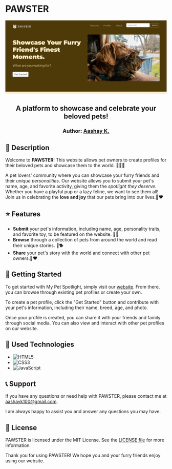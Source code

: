 # PAWSTER 
<p align="center">
<img src="https://github.com/aashayk18/PAWSTER/blob/master/assets/readmeImg.png"> 
</p>  
<h2 align="center">
    A platform to showcase and celebrate your beloved pets!
</h2>
<h3 align="center">
    Author: <a href="https://github.com/aashayk18">Aashay K.</a>
</h3>

## 🐾 Description

Welcome to **PAWSTER**! This website allows pet owners to create profiles for their beloved pets and showcase them to the world. 🌟🐶🐱

A pet lovers' community where you can showcase your furry friends and their *unique personalities*. Our website allows you to submit your pet's name, age, and favorite activity, giving them the *spotlight they deserve*. Whether you have a playful pup or a lazy feline, we want to see them all! Join us in celebrating the **love and joy** that our pets bring into our lives.🐾❤️

## ⭐ Features

- **Submit** your pet's information, including name, age, personality traits, and favorite toy, to be featured on the website. 🐾🌐
- **Browse** through a collection of pets from around the world and read their unique stories. 📸🐕
- **Share** your pet's story with the world and connect with other pet owners.💌❤️

## 🚀 Getting Started 

To get started with My Pet Spotlight, simply visit our [website](https://pawster.vercel.app/). From there, you can browse through existing pet profiles or create your own.

To create a pet profile, click the "Get Started" button and contribute with your pet's information, including their name, breed, age, and photo.

Once your profile is created, you can share it with your friends and family through social media. You can also view and interact with other pet profiles on our website.

## 🔧 Used Technologies

- ![HTML5](https://img.shields.io/badge/html5-%23E34F26.svg?style=for-the-badge&logo=html5&logoColor=white)
- ![CSS3](https://img.shields.io/badge/css3-%231572B6.svg?style=for-the-badge&logo=css3&logoColor=white) 
- ![JavaScript](https://img.shields.io/badge/javascript-%23323330.svg?style=for-the-badge&logo=javascript&logoColor=%23F7DF1E)

## 📞 Support

If you have any questions or need help with PAWSTER, please contact me at aashayk100@gmail.com. 
  
I am always happy to assist you and answer any questions you may have.

## 📝 License

PAWSTER is licensed under the MIT License. See the [LICENSE file](https://github.com/aashayk18/PAWSTER/blob/master/LICENSE.md) for more information.

Thank you for using PAWSTER! We hope you and your furry friends enjoy using our website.

